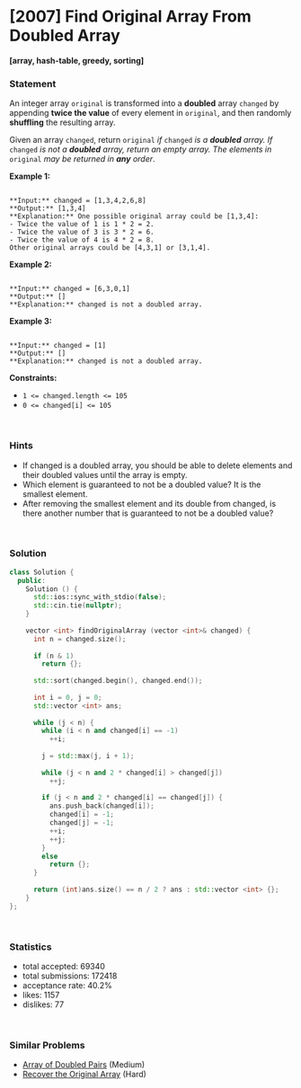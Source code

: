 # [2007] Find Original Array From Doubled Array

**[array, hash-table, greedy, sorting]**

### Statement

An integer array `original` is transformed into a **doubled** array `changed` by appending **twice the value** of every element in `original`, and then randomly **shuffling** the resulting array.

Given an array `changed`, return `original` *if* `changed` *is a **doubled** array. If* `changed` *is not a **doubled** array, return an empty array. The elements in* `original` *may be returned in **any** order*.


**Example 1:**

```

**Input:** changed = [1,3,4,2,6,8]
**Output:** [1,3,4]
**Explanation:** One possible original array could be [1,3,4]:
- Twice the value of 1 is 1 * 2 = 2.
- Twice the value of 3 is 3 * 2 = 6.
- Twice the value of 4 is 4 * 2 = 8.
Other original arrays could be [4,3,1] or [3,1,4].

```

**Example 2:**

```

**Input:** changed = [6,3,0,1]
**Output:** []
**Explanation:** changed is not a doubled array.

```

**Example 3:**

```

**Input:** changed = [1]
**Output:** []
**Explanation:** changed is not a doubled array.

```

**Constraints:**
* `1 <= changed.length <= 105`
* `0 <= changed[i] <= 105`


<br>

### Hints

- If changed is a doubled array, you should be able to delete elements and their doubled values until the array is empty.
- Which element is guaranteed to not be a doubled value? It is the smallest element.
- After removing the smallest element and its double from changed, is there another number that is guaranteed to not be a doubled value?

<br>

### Solution

```cpp
class Solution {
  public:
    Solution () {
      std::ios::sync_with_stdio(false);
      std::cin.tie(nullptr);
    }
  
    vector <int> findOriginalArray (vector <int>& changed) {
      int n = changed.size();
      
      if (n & 1)
        return {};
      
      std::sort(changed.begin(), changed.end());
      
      int i = 0, j = 0;
      std::vector <int> ans;
      
      while (j < n) {
        while (i < n and changed[i] == -1)
          ++i;
        
        j = std::max(j, i + 1);
        
        while (j < n and 2 * changed[i] > changed[j])
          ++j;
        
        if (j < n and 2 * changed[i] == changed[j]) {
          ans.push_back(changed[i]);
          changed[i] = -1;
          changed[j] = -1;
          ++i;
          ++j;
        }
        else
          return {};
      }
      
      return (int)ans.size() == n / 2 ? ans : std::vector <int> {};
    }
};
```

<br>

### Statistics

- total accepted: 69340
- total submissions: 172418
- acceptance rate: 40.2%
- likes: 1157
- dislikes: 77

<br>

### Similar Problems

- [Array of Doubled Pairs](https://leetcode.com/problems/array-of-doubled-pairs) (Medium)
- [Recover the Original Array](https://leetcode.com/problems/recover-the-original-array) (Hard)
